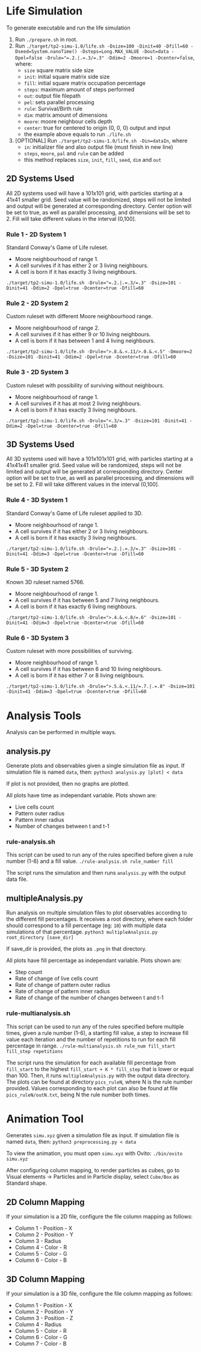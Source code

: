 # Life Simulation
To generate executable and run the life simulation
1. Run `./prepare.sh` in root.
2. Run `./target/tp2-simu-1.0/life.sh -Dsize=100 -Dinit=40 -Dfill=60 -Dseed=System.nanoTime() -Dsteps=Long.MAX_VALUE -Dout=data -Dpel=false -Drule="=.2.|.=.3/=.3" -Ddim=2 -Dmoore=1 -Dcenter=false`, where:
    - `size` square matrix side size
    - `init`: initial square matrix side size 
    - `fill`: initial square matrix occupation percentage
    - `steps`: maximum amount of steps performed
    - `out`: output file filepath
    - `pel`: sets parallel processing
    - `rule`: Survival/Birth rule
    - `dim`: matrix amount of dimensions
    - `moore`: moore neighbour cells depth
    - `center`: true for centered to origin (0, 0, 0) output and input
    - the example above equals to run `./life.sh`
3. [OPTIONAL] Run  `./target/tp2-simu-1.0/life.sh -Din=dataIn`, where
    - `in`: initializer file and also output file (must finish in new line)
    - `steps`, `moore`, `pal` and `rule` can be added
    - this method replaces `size`, `init`, `fill`, `seed`, `dim` and `out`

## 2D Systems Used
All 2D systems used will have a 101x101 grid, with particles starting at a 41x41 smaller grid. 
Seed value will be randomized, steps will not be limited and output will be generated at corresponding directory.
Center option will be set to true, as well as parallel processing, and dimensions will be set to 2.
Fill will take different values in the interval (0,100].

### Rule 1 - 2D System 1
Standard Conway's Game of Life ruleset. 
- Moore neighbourhood of range 1.
- A cell survives if it has either 2 or 3 living neighbours. 
- A cell is born if it has exactly 3 living neighbours.

`./target/tp2-simu-1.0/life.sh -Drule="=.2.|.=.3/=.3" -Dsize=101 -Dinit=41 -Ddim=2 -Dpel=true -Dcenter=true -Dfill=60`

### Rule 2 - 2D System 2
Custom ruleset with different Moore neighbourhood range.
- Moore neighbourhood of range 2.
- A cell survives if it has either 9 or 10 living neighbours. 
- A cell is born if it has between 1 and 4 living neighbours.

`./target/tp2-simu-1.0/life.sh -Drule=">.8.&.<.11/>.0.&.<.5" -Dmoore=2 -Dsize=101 -Dinit=41 -Ddim=2 -Dpel=true -Dcenter=true -Dfill=60`

### Rule 3 - 2D System 3
Custom ruleset with possibility of surviving without neighbours.
- Moore neighbourhood of range 1.
- A cell survives if it has at most 2 living neighbours. 
- A cell is born if it has exactly 3 living neighbours.

`./target/tp2-simu-1.0/life.sh -Drule="<.3/=.3" -Dsize=101 -Dinit=41 -Ddim=2 -Dpel=true -Dcenter=true -Dfill=60`

## 3D Systems Used
All 3D systems used will have a 101x101x101 grid, with particles starting at a 41x41x41 smaller grid. 
Seed value will be randomized, steps will not be limited and output will be generated at corresponding directory.
Center option will be set to true, as well as parallel processing, and dimensions will be set to 2.
Fill will take different values in the interval (0,100].

### Rule 4 - 3D System 1
Standard Conway's Game of Life ruleset applied to 3D. 
- Moore neighbourhood of range 1.
- A cell survives if it has either 2 or 3 living neighbours. 
- A cell is born if it has exactly 3 living neighbours.

`./target/tp2-simu-1.0/life.sh -Drule="=.2.|.=.3/=.3" -Dsize=101 -Dinit=41 -Ddim=3 -Dpel=true -Dcenter=true -Dfill=60`

### Rule 5 - 3D System 2
Known 3D ruleset named 5766.
- Moore neighbourhood of range 1.
- A cell survives if it has between 5 and 7 living neighbours. 
- A cell is born if it has exactly 6 living neighbours.

`./target/tp2-simu-1.0/life.sh -Drule=">.4.&.<.8/=.6" -Dsize=101 -Dinit=41 -Ddim=3 -Dpel=true -Dcenter=true -Dfill=60`

### Rule 6 - 3D System 3
Custom ruleset with more possibilities of surviving.
- Moore neighbourhood of range 1.
- A cell survives if it has between 6 and 10 living neighbours. 
- A cell is born if it has either 7 or 8 living neighbours.

`./target/tp2-simu-1.0/life.sh -Drule=">.5.&.<.11/=.7.|.=.8" -Dsize=101 -Dinit=41 -Ddim=3 -Dpel=true -Dcenter=true -Dfill=60`

# Analysis Tools
Analysis can be performed in multiple ways.

## analysis.py
Generate plots and observables given a single simulation file as input. If simulation file is named `data`, then:
`python3 analysis.py [plot] < data`

If plot is not provided, then no graphs are plotted.

All plots have time as independant variable. Plots shown are:
- Live cells count
- Pattern outer radius
- Pattern inner radius
- Number of changes between t and t-1

### rule-analysis.sh
This script can be used to run any of the rules specified before given a rule number (1-6) and a fill value.
`./rule-analysis.sh rule_number fill`

The script runs the simulation and then runs `analysis.py` with the output data file.

## multipleAnalysis.py
Run analysis on multiple simulation files to plot observables according to the different fill percentages. It receives a root directory, where each folder should correspond to a fill percentage (eg: `10`) with multiple data simulations of that percentage.
`python3 multipleAnalysis.py root_directory [save_dir]`

If save_dir is provided, the plots as `.png` in that directory.

All plots have fill percentage as independant variable. Plots shown are:
- Step count
- Rate of change of live cells count
- Rate of change of pattern outer radius
- Rate of change of pattern inner radius
- Rate of change of the number of changes between t and t-1

### rule-multianalysis.sh
This script can be used to run any of the rules specified before multiple times, given a rule number (1-6), a starting fill value, a step to increase fill value each iteration and the number of repetitions to run for each fill percentage in range.
`./rule-multianalysis.sh rule_num fill_start fill_step repetitions`

The script runs the simulation for each available fill percentage from `fill_start` to the highest `fill_start + K * fill_step` that is lower or equal than 100. Then, it runs `multipleAnalysis.py` with the output data directory. The plots can be found at directory `pics_ruleN`, where N is the rule number provided. Values corresponding to each plot can also be found at file `pics_ruleN/outN.txt`, being N the rule number both times.

# Animation Tool
Generates `simu.xyz` given a simulation file as input. If simulation file is named `data`, then:
`python3 preprocessing.py < data`

To view the animation, you must open `simu.xyz` with Ovito:
`./bin/ovito simu.xyz`

After configuring column mapping, to render particles as cubes, go to Visual elements -> Particles 
and in Particle display, select `Cube/Box` as Standard shape.

## 2D Column Mapping 
If your simulation is a 2D file, configure the file column mapping as follows:
   - Column 1 - Position - X
   - Column 2 - Position - Y
   - Column 3 - Radius
   - Column 4 - Color - R
   - Column 5 - Color - G
   - Column 6 - Color - B

## 3D Column Mapping
If your simulation is a 3D file, configure the file column mapping as follows:
   - Column 1 - Position - X
   - Column 2 - Position - Y
   - Column 3 - Position - Z
   - Column 4 - Radius
   - Column 5 - Color - R
   - Column 6 - Color - G
   - Column 7 - Color - B